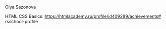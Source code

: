 Olya Sazonova

HTML CSS Basics: https://htmlacademy.ru/profile/id409289/achievements# rsschool-profile
